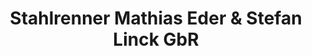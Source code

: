 ---
title: "Stahlrenner Mathias Eder & Stefan Linck GbR"
url: /aichach/stahlrenner-mathias-eder-und-stefan-linck-gbr/
shop: Fahrrad
---